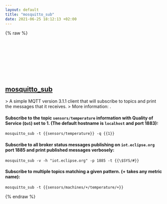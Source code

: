 ```yaml
---
layout: default
title: "mosquitto_sub"
date: 2021-06-25 18:12:13 +02:00
---
```

{% raw %}
<h2 id="mosquitto_sub">
  <a href="/en/common/mosquitto_sub.html">mosquitto_sub</a> <a href="#mosquitto_sub"><svg class="icon">
    <use href="/assets/images/unicode_sprite.svg#link" />
  </svg></a>
</h2>
> A simple MQTT version 3.1.1 client that will subscribe to topics and print the messages that it receives.
> More information: <https://mosquitto.org/man/mosquitto_sub-1.html>.

#### Subscribe to the topic `sensors/temperature` information with Quality of Service (`QoS`) set to 1. (The default hostname is `localhost` and port 1883):
```shell
mosquitto_sub -t {{sensors/temperature}} -q {{1}}
```
#### Subscribe to all broker status messages publishing on `iot.eclipse.org` port 1885 and print published messages verbosely:
```shell
mosquitto_sub -v -h "iot.eclipse.org" -p 1885 -t {{\$SYS/#}}
```
#### Subscribe to multiple topics matching a given pattern. (+ takes any metric name):
```shell
mosquitto_sub -t {{sensors/machines/+/temperature/+}}
```
{% endraw %}